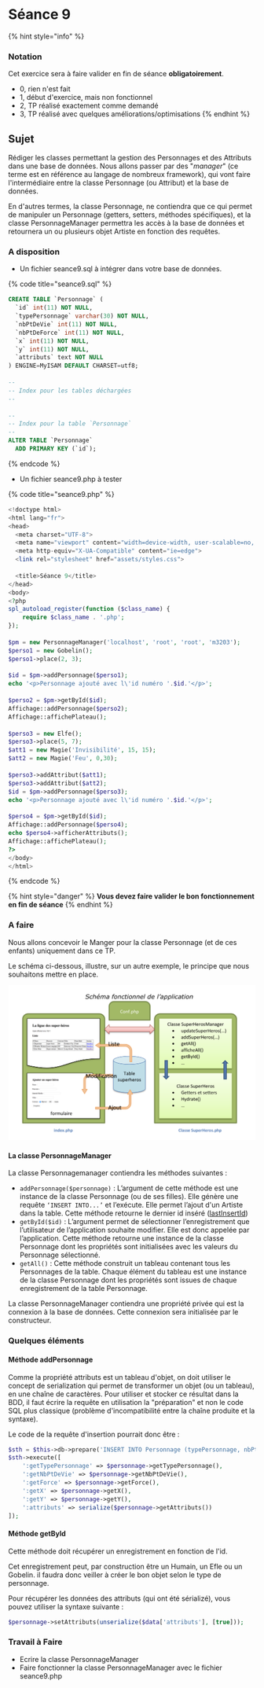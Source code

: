 # Séance 9

{% hint style="info" %}
### Notation

Cet exercice sera à faire valider en fin de séance **obligatoirement**.

* 0, rien n'est fait
* 1, début d'exercice, mais non fonctionnel
* 2, TP réalisé exactement comme demandé
* 3, TP réalisé avec quelques améliorations/optimisations
{% endhint %}

## Sujet

Rédiger les classes permettant la gestion des Personnages et des Attributs dans une base de données. Nous allons passer par des "_manager_" \(ce terme est en référence au langage de nombreux framework\), qui vont faire l'intermédiaire entre la classe Personnage \(ou Attribut\) et la base de données.

En d'autres termes, la classe Personnage, ne contiendra que ce qui permet de manipuler un Personnage \(getters, setters, méthodes spécifiques\), et la classe PersonnageManager permettra les accès à la base de données et retournera un ou plusieurs objet Artiste en fonction des requêtes.

### A disposition

* Un fichier seance9.sql à intégrer dans votre base de données.

{% code title="seance9.sql" %}
```sql
CREATE TABLE `Personnage` (
  `id` int(11) NOT NULL,
  `typePersonnage` varchar(30) NOT NULL,
  `nbPtDeVie` int(11) NOT NULL,
  `nbPtDeForce` int(11) NOT NULL,
  `x` int(11) NOT NULL,
  `y` int(11) NOT NULL,
  `attributs` text NOT NULL
) ENGINE=MyISAM DEFAULT CHARSET=utf8;

--
-- Index pour les tables déchargées
--

--
-- Index pour la table `Personnage`
--
ALTER TABLE `Personnage`
  ADD PRIMARY KEY (`id`);
```
{% endcode %}

* Un fichier seance9.php à tester

{% code title="seance9.php" %}
```php
<!doctype html>
<html lang="fr">
<head>
  <meta charset="UTF-8">
  <meta name="viewport" content="width=device-width, user-scalable=no, initial-scale=1.0, maximum-scale=1.0, minimum-scale=1.0">
  <meta http-equiv="X-UA-Compatible" content="ie=edge">
  <link rel="stylesheet" href="assets/styles.css">

  <title>Séance 9</title>
</head>
<body>
<?php
spl_autoload_register(function ($class_name) {
    require $class_name . '.php';
});

$pm = new PersonnageManager('localhost', 'root', 'root', 'm3203');
$perso1 = new Gobelin();
$perso1->place(2, 3);

$id = $pm->addPersonnage($perso1);
echo '<p>Personnage ajouté avec l\'id numéro '.$id.'</p>';

$perso2 = $pm->getById($id);
Affichage::addPersonnage($perso2);
Affichage::affichePlateau();

$perso3 = new Elfe();
$perso3->place(5, 7);
$att1 = new Magie('Invisibilité', 15, 15);
$att2 = new Magie('Feu', 0,30);

$perso3->addAttribut($att1);
$perso3->addAttribut($att2);
$id = $pm->addPersonnage($perso3);
echo '<p>Personnage ajouté avec l\'id numéro '.$id.'</p>';

$perso4 = $pm->getById($id);
Affichage::addPersonnage($perso4);
echo $perso4->afficherAttributs();
Affichage::affichePlateau();
?>
</body>
</html>

```
{% endcode %}

{% hint style="danger" %}
**Vous devez faire valider le bon fonctionnement en fin de séance**
{% endhint %}

### A faire

Nous allons concevoir le Manger pour la classe Personnage \(et de ces enfants\) uniquement dans ce TP.

Le schéma ci-dessous, illustre, sur un autre exemple, le principe que nous souhaitons mettre en place.

![Principe de fonctionnement d&apos;un Manager](../.gitbook/assets/principe.png)

#### La classe PersonnageManager

La classe Personnagemanager contiendra les méthodes suivantes :

* `addPersonnage($personnage)` : L’argument de cette méthode est une instance de la classe Personnage \(ou de ses filles\). Elle génère une requête `‘INSERT INTO...’` et l’exécute. Elle permet l’ajout d'un Artiste dans la table. Cette méthode retourne le dernier id inséré \([lastInsertId](http://php.net/manual/fr/pdo.lastinsertid.php)\) 
* `getById($id)` : L’argument permet de sélectionner l’enregistrement que l’utilisateur de l’application souhaite modifier. Elle est donc appelée par l’application. Cette méthode retourne une instance de la classe Personnage dont les propriétés sont initialisées avec les valeurs du Personnage sélectionné.   
* `getAll()` : Cette méthode construit un tableau contenant tous les Personnages de la table. Chaque élément du tableau est une instance de la classe Personnage dont les propriétés sont issues de chaque enregistrement de la table Personnage.  

La classe PersonnageManager contiendra une propriété privée qui est la connexion à la base de données. Cette connexion sera initialisée par le constructeur.

### Quelques éléments

#### Méthode addPersonnage

Comme la propriété attributs est un tableau d'objet, on doit utiliser le concept de serialization qui permet de transformer un objet \(ou un tableau\), en une chaîne de caractères. Pour utiliser et stocker ce résultat dans la BDD, il faut écrire la requête en utilisation la "préparation" et non le code SQL plus classique \(problème d'incompatibilité entre la chaîne produite et la syntaxe\).

Le code de la requête d'insertion pourrait donc être :

```php
$sth = $this->db->prepare('INSERT INTO Personnage (typePersonnage, nbPtDeVie, nbPtDeForce, x, y, attributs) VALUES (:getTypePersonnage, :getNbPtDeVie, :getForce, :getX, :getY, :attributs);');
$sth->execute([
    ':getTypePersonnage' => $personnage->getTypePersonnage(),
    ':getNbPtDeVie' => $personnage->getNbPtDeVie(),
    ':getForce' => $personnage->getForce(),
    ':getX' => $personnage->getX(),
    ':getY' => $personnage->getY(),
    ':attributs' => serialize($personnage->getAttributs())
]);
```

#### Méthode getById

Cette méthode doit récupérer un enregistrement en fonction de l'id.

Cet enregistrement peut, par construction être un Humain, un Efle ou un Gobelin. il faudra donc veiller à créer le bon objet selon le type de personnage.

Pour récupérer les données des attributs \(qui ont été sérializé\), vous pouvez utiliser la syntaxe suivante :

```php
$personnage->setAttributs(unserialize($data['attributs'], [true]));
```

### Travail à Faire

* Ecrire la classe PersonnageManager
* Faire fonctionner la classe PersonnageManager avec le fichier seance9.php

